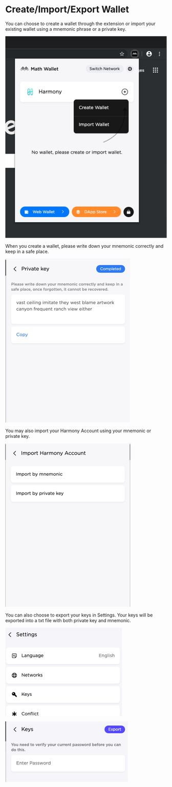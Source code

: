 # Create/Import/Export Wallet

You can choose to create a wallet through the extension or import your existing wallet using a mnemonic phrase or a private key.

![](<../../../../.gitbook/assets/image (29) (2) (2) (2) (2) (2).png>)

When you create a wallet, please write down your mnemonic correctly and keep in a safe place.&#x20;

![](<../../../../.gitbook/assets/image (67) (1).png>)

You may also import your Harmony Account using your mnemonic or private key.

![](<../../../../.gitbook/assets/image (73) (2) (2) (2) (2) (2) (2) (2) (2) (1) (2) (2) (2) (2) (2) (2) (2) (1) (2).png>)

You can also choose to export your keys in Settings. Your keys will be exported into a txt file with both private key and mnemonic.

![](<../../../../.gitbook/assets/image (116).png>)

![](<../../../../.gitbook/assets/image (117).png>)
